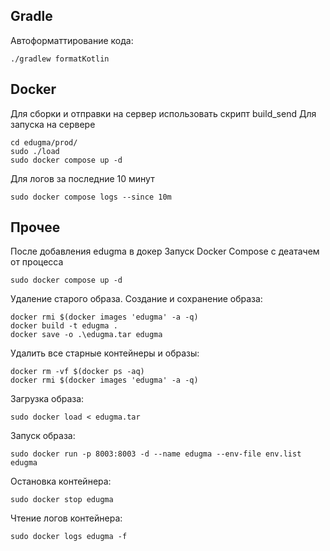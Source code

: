 ## Gradle
Автоформаттирование кода:
```shell
./gradlew formatKotlin
```

## Docker
Для сборки и отправки на сервер использовать скрипт build_send
Для запуска на сервере
```shell
cd edugma/prod/
sudo ./load
sudo docker compose up -d
```
Для логов за последние 10 минут
```shell
sudo docker compose logs --since 10m
```

## Прочее

После добавления edugma в докер
Запуск Docker Compose с деатачем от процесса
```shell
sudo docker compose up -d
```

Удаление старого образа. Создание и сохранение образа:
```shell
docker rmi $(docker images 'edugma' -a -q)
docker build -t edugma .
docker save -o .\edugma.tar edugma
```
Удалить все старные контейнеры и образы:
```shell
docker rm -vf $(docker ps -aq)
docker rmi $(docker images 'edugma' -a -q)
```
Загрузка образа:
```shell
sudo docker load < edugma.tar
```
Запуск образа:
```shell
sudo docker run -p 8003:8003 -d --name edugma --env-file env.list edugma
```
Остановка контейнера:
```shell
sudo docker stop edugma
```
Чтение логов контейнера:
```shell
sudo docker logs edugma -f
```
